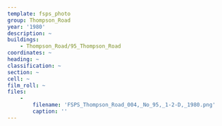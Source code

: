 ```yaml
---
template: fsps_photo
group: Thompson_Road
year: '1980'
description: ~
buildings:
    - Thompson_Road/95_Thompson_Road
coordinates: ~
heading: ~
classification: ~
section: ~
cell: ~
film_roll: ~
files:
    -
        filename: 'FSPS_Thompson_Road_004,_No_95,_1-2-D,_1980.png'
        caption: ''
---
```

